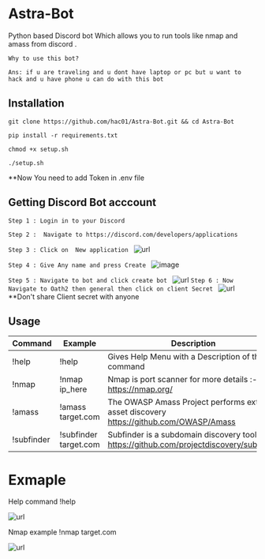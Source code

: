 # Astra-Bot
Python based Discord bot Which allows you to run tools like nmap and amass from discord .

```
Why to use this bot?

Ans: if u are traveling and u dont have laptop or pc but u want to hack and u have phone u can do with this bot 
``` 


## Installation
```git clone https://github.com/hac01/Astra-Bot.git && cd Astra-Bot ```

```pip install -r requirements.txt ```

```chmod +x setup.sh```

```./setup.sh```


**Now You need to add Token in .env file

## Getting Discord Bot acccount 
```Step 1 : Login in to your Discord ```

```Step 2 :  Navigate to https://discord.com/developers/applications ```

```Step 3 : Click on  New application ```
![url](https://github.com/hac01/Astra-Bot/blob/main/img/new_app_discord_github_astra_bot_readme.jpg)

```Step 4 : Give Any name and press Create ```
![image](https://user-images.githubusercontent.com/70646122/173553851-ff2dba94-050c-45af-863d-0a4a5b4a4e46.png)

```Step 5 : Navigate to bot and click create bot ```
![url](https://github.com/hac01/Astra-Bot/blob/main/img/bot_astra_create_github.jpg)
```Step 6 : Now Navigate to Oath2 then general then click on client Secret ``` 
![url](https://github.com/hac01/Astra-Bot/blob/main/img/oath2_secret_discord_astra_doc.jpg)
**Don't share Client secret with anyone 

## Usage
Command     |Example                | Description
------------|-----------------------|--------------
!help       | !help                 |Gives Help Menu with a Description of that command
!nmap       | !nmap ip_here         |Nmap is port scanner for more details :- https://nmap.org/ 
!amass      | !amass target.com     |The OWASP Amass Project performs external asset discovery https://github.com/OWASP/Amass
!subfinder  |!subfinder target.com  |Subfinder is a subdomain discovery tool https://github.com/projectdiscovery/subfinder 

# Exmaple
Help command !help


![url](https://github.com/hac01/Astra-Bot/blob/main/img/astra_bot_help_command.png)

Nmap example !nmap target.com

![url](https://github.com/hac01/Astra-Bot/blob/main/img/nmap_astra_bot.png)

